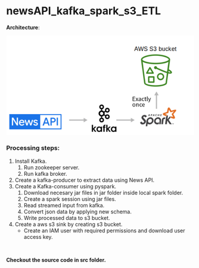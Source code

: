 # newsAPI_kafka_spark_s3_ETL

**Architecture**:

![architecture](assets/images/architecture.png)

### Processing steps:

1. Install Kafka.
    1. Run zookeeper server.
    2. Run kafka broker.
2. Create a kafka-producer to extract data using News API.
3. Create a Kafka-consumer using pyspark.
    1. Download necesary jar files in jar folder inside local spark folder. 
    2. Create a spark session using jar files.
    3. Read streamed input from kafka.
    4. Convert json data by applying new schema.
    5. Write processed data to s3 bucket.
4. Create a aws s3 sink by creating s3 bucket.
    * Create an IAM user with required permissions and download user access key.
<br>

**Checkout the source code in src folder.**
